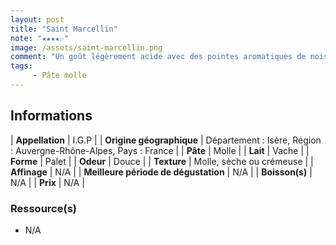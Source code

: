 ```yaml
---
layout: post
title: "Saint Marcellin"
note: "★★★★☆"
image: /assets/saint-marcellin.png
comment: "Un goût légèrement acide avec des pointes aromatiques de noisette, c'est très bon et crémeux !"
tags:
     - Pâte molle
---
```


## Informations

| **Appellation** | I.G.P |
| **Origine géographique** | Département : Isère, Région : Auvergne-Rhône-Alpes, Pays : France   |
| **Pâte** | Molle |
| **Lait** | Vache |
| **Forme** | Palet |
| **Odeur** | Douce |
| **Texture** | Molle, sèche ou crémeuse |
| **Affinage** | N/A |
| **Meilleure période de dégustation** | N/A |
| **Boisson(s)** | N/A |
| **Prix** | N/A |

### Ressource(s)
* N/A